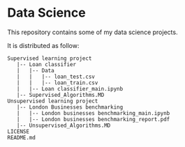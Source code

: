 # Data Science
This repository contains some of my data science projects.

It is distributed as follow:
```
Supervised learning project
   |-- Loan classifier
   |   |-- Data
   |   |   |-- loan_test.csv
   |   |   |-- loan_train.csv
   |   |-- Loan classifier_main.ipynb
   |-- Supervised_Algorithms.MD
Unsupervised learning project
   |-- London Businesses benchmarking
   |   |-- London businesses benchmarking_main.ipynb
   |   |-- London businesses benchmarking_report.pdf
   |-- Unsupervised_Algorithms.MD
LICENSE
README.md


